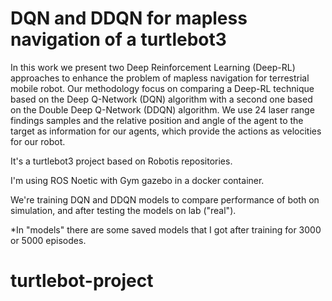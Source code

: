 # DQN and DDQN for mapless navigation of a turtlebot3

In this work we present two Deep Reinforcement Learning (Deep-RL) approaches to enhance the problem of mapless navigation for terrestrial mobile robot. Our methodology focus on comparing a Deep-RL technique based on the Deep Q-Network (DQN) algorithm with a second one based on the Double Deep Q-Network (DDQN) algorithm. We use 24 laser range findings samples and the relative position and angle of the agent to the target as information for our agents, which provide the actions as velocities for our robot.


It's a turtlebot3 project based on Robotis repositories.

I'm using ROS Noetic with Gym gazebo in a docker container.

We're training DQN and DDQN models to compare performance of both on simulation, and after testing the models on lab ("real").

*In "models" there are some saved models that I got after training for 3000 or 5000 episodes.
# turtlebot-project

